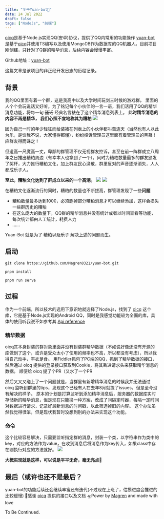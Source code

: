 ```yaml
---
title: "关于Yuan-bot🤖"
date: 24 Jul 2022
draft: false
tags: ["NodeJs", "前端"]
---
```


[oicq](https://github.com/takayama-lily/oicq)是基于Node.js实现QQ(安卓)协议，提供了QQ内常用的功能操作
[yuan-bot](https://github.com/Magren0321/yuan-bot)是基于[oicq](https://github.com/takayama-lily/oicq)并使用TS编写以及使用MongoDB作为数据库的QQ机器人。目前项目刚创建，只针对了Q群的精华消息，后续内容会慢慢丰富。

Github地址：[yuan-bot](https://github.com/Magren0321/yuan-bot)

这篇文章是该项目的非正经开发日志的历程记录。

<!--more-->

## 背景

我的QQ里面有着一个群，这是我高中以及大学时间玩剑三时候的游戏群。
里面的人个个会玩说话又好听。为了铭记每个小伙伴的一言一语，我们活用了QQ的精华消息功能，将每一句 ~~骚话~~ 经典名言裱在了这个精华消息列表上。
**此时精华消息的内容不再是精华， 我们心照不宣地称其为糟粕**
![](/postImg/about-yuan-bot/message.png)

因为自己一时的年少轻狂而给装裱在列表上的小伙伴都叫苦连天（当然也有人以此为乐，是谁我不说，大家懂得都懂），纷纷控诉管理员这里面有着管理员的黑幕！应群友得而诛之！

但道高一尺魔高一丈，卑鄙的群管理不仅无视群友控诉，甚至在前一阵群成立八周年之日推出糟粕周边（有幸本人也拿到了一个），同时为糟粕数量最多的群友颁发了奖杯，大力推行糟粕文化，加上群友民心涣散，群里反对的声音逐渐消失，人人都成乐子人。

**至此，糟粕文化达到了群成立以来的一个高潮。**
![](/postImg/about-yuan-bot/bag.jpg)
![](/postImg/about-yuan-bot/medal.jpg)

在糟粕文化逐渐流行的同时，糟粕的数量也不断拔高，群管理发现了一些**问题**

- 糟粕数量最多达到1000，必须删掉部分糟粕消息才可以继续添加，这样会损失一些群历史的糟粕
- 在这么庞大的数量下，QQ群的精华消息并没有统计或者以时间查看等功能，每次统计都由人工统计，耗费人力
- ……

Yuan-Bot 就是为了 ~~糟粕以及乐子~~ 解决上述的问题而生。

## 启动

```
git clone https://github.com/Magren0321/yuan-bot.git

pnpm install

pnpm run serve
```

## 过程

作为一个前端，所以技术的选用下意识地就选择了Node.js，找到了 [oicq](https://github.com/takayama-lily/oicq) 这个库，它是基于Node.js实现的Android QQ，同时是我感觉功能较为全面的库，具体的使用听我说不如参考其 [Api reference](https://github.com/takayama-lily/oicq##api-reference)

### 精华数据

oicq其本身封装的群对象里面并没有封装群精华数据（不如说好像还没有开源的库做到了这个，或许是受众太小了使用的频率也不高，所以都没有考虑），所以我得自己动手，丰衣足食。
用Fiddler抓包了PC端的QQ，抓到了精华数据的接口，然后通过 oicq 提供的登录接口获取到Cookie，将其丢进请求头来获取精华消息的数据。
顺便给 oicq 提了个PR（又水了一个PR

然后又又又碰上了一个问题就是，当群里有新增精华消息的时候我并无法通过 oicq 监听到群里的tips，发现这个已经有人在去年8月就提了issues，但是至今没有解决的样子。
原本的计划是打算监听到添加精华消息后，服务器的数据库实时存储新的精华消息，但是现在只能换一种方案，改成了间隔定时器，每隔一定时间对数据进行请求，记录好最新消息的时间戳，以此筛选掉旧的内容。
这个办法虽然我觉得很笨，但是现状我暂时没想到别的办法来实现这个功能。

### 命令

这个比较容易解决，只需要监听指定群的消息，封装一个类，以字符串作为类中的key，对应的方法作为value，在收到消息后将消息作为key传入，如果class中存在则执行对应的方法就好。
![](/postImg/about-yuan-bot/image.jpg)

**大概实现就是这样，可以说是平平无奇，毫无亮点🤡**

## 最后（或许也还不是最后？

yuan-bot的功能后续还会继续丰富还有迭代(不过现在上班了，估摸进度会推进的比较缓慢)
🙏感谢 [oicq](https://github.com/takayama-lily/oicq) 提供的接口以及文档
🛸Power by [Magren](https://github.com/Magren0321) and made with love

To Be Continued.
